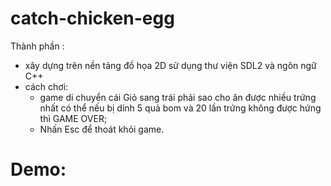 # catch-chicken-egg
Thành phần :
- xây dựng trên nền tảng đồ họa 2D sử dụng thư viện SDL2 và ngôn ngữ C++ 
- cách chơi: 
  + game di chuyển cái Giỏ sang trái phải sao cho ăn được nhiều trứng nhất có thể nếu bị dính 5 quả bom và 20 lần trứng không được hứng thì GAME OVER;
  + Nhấn Esc để thoát khỏi game.
# Demo:
